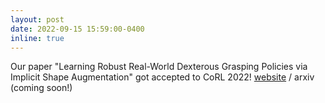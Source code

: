 ```yaml
---
layout: post
date: 2022-09-15 15:59:00-0400
inline: true
---
```


Our paper "Learning Robust Real-World Dexterous Grasping Policies via Implicit Shape Augmentation" got accepted to CoRL 2022! [website](https://sites.google.com/view/implicitaugmentation/home) / arxiv (coming soon!)